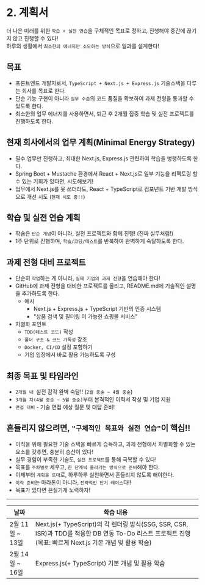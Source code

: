 # 2. 계획서

더 나은 미래를 위한 `학습 + 실전 연습`을 구체적인 목표로 정하고, 진행해야 중간에 끊기지 않고 진행할 수 있다!  
하루의 생활에서 `최소한의 에너지만 소모하는 방식`으로 일과를 설계한다!

## 목표

- 프론트엔드 개발자로서, `TypeScript + Next.js + Express.js` 기술스택을 다루는 회사를 목표로 한다.
- 단순 기능 구현이 아니라 `실무 수준`의 코드 품질을 확보하여 과제 전형을 통과할 수 있도록 한다.
- 최소한의 업무 에너지를 사용하면서, 퇴근 후 2개월 집중 학습 및 실전 프로젝트를 진행하도록 한다.

## 현재 회사에서의 업무 계획(Minimal Energy Strategy)

- 필수 업무만 진행하고, 최대한 Next.js, Express.js 관련하여 학습을 병행하도록 한다.
- Spring Boot + Mustache 환경에서 React + Next.js로 일부 기능을 리팩토링 할 수 있는 기회가 있다면, 시도해보기!
- 업무에서 Next.js를 못 쓰더라도, React + TypeScript로 컴포넌트 기반 개발 방식으로 개선 시도 (`현재 시도 중!!`)

## 학습 및 실전 연습 계획

- 학습은 `단순 개념`이 아니라, 실전 프로젝트와 함께 진행! (진짜 실무처럼!)
- 1주 단위로 진행하며, `학습/코딩/테스트`를 반복하여 완벽하게 숙달하도록 한다.

## 과제 전형 대비 프로젝트

- 단순히 `작업`하는 게 아니라, `실제 기업의 과제 전형`을 연습해야 한다!
- GitHub에 과제 전형을 대비한 프로젝트를 올리고, README.md에 기술적인 설명을 추가하도록 한다.
  - 예시
    - Next.js + Express.js + TypeScript 기반의 인증 시스템
    - "상품 검색 및 필터링 이 가능한 쇼핑몰 서비스"
- 차별화 포인트
  - `TDD(테스트 코드)` 작성
  - `폴더 구조 & 코드 가독성` 강조
  - `Docker, CI/CD` 설정 포함하기
  - 기업 입장에서 바로 활용 가능하도록 구성

## 최종 목표 및 타임라인

- `2개월 내 `실전 감각 완벽 숙달!! (`2월 중순 ~ 4월 중순`)
- `3개월 차(4월 중순 ~ 5월 중순)`부터 본격적인 이력서 작성 및 기업 지원
- `면접 대비` - 기술 면접 예상 질문 및 대답 준비!

## 흔들리지 않으려면, `"구체적인 목표와 실전 연습"`이 핵십!!

- 이직을 위해 필요한 기술 스택을 빠르게 습득하고, 과제 전형에서 차별화할 수 있는 요소를 갖추면, 충분히 승산이 있다!
- 실무 경험이 부족한 기술도, `실전 프로젝트`를 통해 극복할 수 있다!
- 목표를 `주차별로` 세우고, `한 단계씩 올라가는 방식으로 준비`해야 한다.
- 이제부터 `계획을 토대`로, 하루하루 실천하면서 흔들리지 않도록 해야한다.
- `이직 준비`는 마라톤이 아니라, `전략적인 단기 레이스`다!!
- 목표가 있다면 끈질기게 노력하자!

---

| 날짜            | 학습 내용                                                                                                                                                  |
| --------------- | ---------------------------------------------------------------------------------------------------------------------------------------------------------- |
| 2월 11일 ~ 13일 | Next.js(+ TypeScript)의 각 렌더링 방식(SSG, SSR, CSR, ISR)과 TDD를 적용한 DB 연동 To-Do 리스트 프로젝트 진행 (목표: 빠르게 Next.js 기본 개념 및 활용 학습) |
| 2월 14일 ~ 16일 | Express.js(+ TypeScript) 기본 개념 및 활용 학습                                                                                                            |

